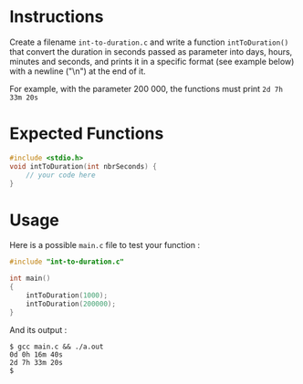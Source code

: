 # Instructions

Create a filename `int-to-duration.c` and write a function `intToDuration()` that convert the duration in seconds passed as parameter into days, hours, minutes and seconds, and prints it in a specific format (see example below) with a newline ("\n") at the end of it.

For example, with the parameter 200 000, the functions must print `2d 7h 33m 20s`

# Expected Functions

```C
#include <stdio.h>
void intToDuration(int nbrSeconds) {
    // your code here
}
```

# Usage

Here is a possible `main.c` file to test your function :

```C
#include "int-to-duration.c"

int main()
{
    intToDuration(1000);
    intToDuration(200000);
}
```

And its output :

```
$ gcc main.c && ./a.out
0d 0h 16m 40s
2d 7h 33m 20s
$
```
